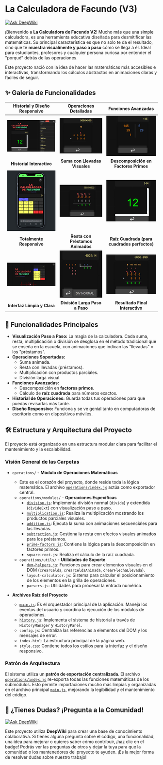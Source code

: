 # La Calculadora de Facundo (V3)

[![Ask DeepWiki](https://deepwiki.com/badge.svg)](https://deepwiki.com/HectorDanielAyarachiFuentes/Calculadora-Facundo-V2)

¡Bienvenido a **La Calculadora de Facundo V2**! Mucho más que una simple calculadora, es una herramienta educativa diseñada para desmitificar las matemáticas. Su principal característica es que no solo te da el resultado, sino que te **muestra visualmente y paso a paso** cómo se llega a él. Ideal para estudiantes, profesores y cualquier persona curiosa por entender el "porqué" detrás de las operaciones.

Este proyecto nació con la idea de hacer las matemáticas más accesibles e interactivas, transformando los cálculos abstractos en animaciones claras y fáciles de seguir.

## ✨ Galería de Funcionalidades

| Historial y Diseño Responsivo | Operaciones Detalladas | Funciones Avanzadas |
| :---: | :---: | :---: |
| ![Historial de operaciones](https://raw.githubusercontent.com/HectorDanielAyarachiFuentes/Calculadora-Facundo-V2/main/Img/Historial%20de%20operaciones.jpeg) | ![Suma con llevadas](https://raw.githubusercontent.com/HectorDanielAyarachiFuentes/Calculadora-Facundo-V2/main/Img/Suma%20proceso.jpeg) | ![Factores Primos](https://raw.githubusercontent.com/HectorDanielAyarachiFuentes/Calculadora-Facundo-V2/main/Img/Agrupar%20factores%20primos.jpeg) |
| **Historial Interactivo** | **Suma con Llevadas Visuales** | **Descomposición en Factores Primos** |
| ![Diseño móvil](https://raw.githubusercontent.com/HectorDanielAyarachiFuentes/Calculadora-Facundo-V2/main/Img/Vision%20movil%20responsiva.jpeg) | ![Resta con llevadas](https://raw.githubusercontent.com/HectorDanielAyarachiFuentes/Calculadora-Facundo-V2/main/Img/Resta%20resuleta.jpeg) | ![Raíz Cuadrada](https://raw.githubusercontent.com/HectorDanielAyarachiFuentes/Calculadora-Facundo-V2/main/Img/Raiz%20cuadrada%20con%20numeros%20exactos%20solamente%2C%20por%20ahora...jpeg) |
| **Totalmente Responsivo** | **Resta con Préstamos Animados** | **Raíz Cuadrada (para cuadrados perfectos)** |
| ![Pantalla de inicio](https://raw.githubusercontent.com/HectorDanielAyarachiFuentes/Calculadora-Facundo-V2/main/Img/Inicio%20de%20calculadora.jpeg) | ![División paso a paso](https://raw.githubusercontent.com/HectorDanielAyarachiFuentes/Calculadora-Facundo-V2/main/Img/Division.jpeg) | ![Resultado final](https://raw.githubusercontent.com/HectorDanielAyarachiFuentes/Calculadora-Facundo-V2/main/Img/Suma%20fin%20y%20resultado%20interactivo.jpeg) |
| **Interfaz Limpia y Clara** | **División Larga Paso a Paso** | **Resultado Final Interactivo** |

## 🚀 Funcionalidades Principales

-   **Visualización Paso a Paso:** La magia de la calculadora. Cada suma, resta, multiplicación o división se desglosa en el método tradicional que se enseña en la escuela, con animaciones que indican las "llevadas" o los "préstamos".
-   **Operaciones Soportadas:**
    -   Suma animada.
    -   Resta con llevadas (préstamos).
    -   Multiplicación con productos parciales.
    -   División larga visual.
-   **Funciones Avanzadas:**
    -   Descomposición en **factores primos**.
    -   Cálculo de **raíz cuadrada** para números exactos.
-   **Historial de Operaciones:** Guarda todas tus operaciones para que puedas revisarlas más tarde.
-   **Diseño Responsivo:** Funciona y se ve genial tanto en computadoras de escritorio como en dispositivos móviles.

## 🛠️ Estructura y Arquitectura del Proyecto

El proyecto está organizado en una estructura modular clara para facilitar el mantenimiento y la escalabilidad.

### Visión General de las Carpetas

-   `operations/` - **Módulo de Operaciones Matemáticas**
    -   Este es el corazón del proyecto, donde reside toda la lógica matemática. El archivo [`operations/index.js`](https://github.com/HectorDanielAyarachiFuentes/Calculadora-Facundo-V2/blob/main/operations/index.js#L1-L23) actúa como exportador central.
    -   `operations/modules/` - **Operaciones Específicas**
        -   [`division.js`](https://github.com/HectorDanielAyarachiFuentes/Calculadora-Facundo-V2/blob/main/operations/modules/division.js#L1-L6): Implementa división normal (`divide`) y extendida (`divideExt`) con visualización paso a paso.
        -   [`multiplication.js`](https://github.com/HectorDanielAyarachiFuentes/Calculadora-Facundo-V2/blob/main/operations/modules/multiplication.js#L1-L15): Realiza la multiplicación mostrando los productos parciales visuales.
        -   [`addition.js`](https://github.com/HectorDanielAyarachiFuentes/Calculadora-Facundo-V2/blob/main/operations/modules/addition.js#L107-L120): Ejecuta la suma con animaciones secuenciales para las llevadas.
        -   [`subtraction.js`](https://github.com/HectorDanielAyarachiFuentes/Calculadora-Facundo-V2/blob/main/operations/modules/subtraction.js#L1-L14): Gestiona la resta con efectos visuales animados para los préstamos.
        -   [`prime-factors.js`](https://github.com/HectorDanielAyarachiFuentes/Calculadora-Facundo-V2/blob/main/operations/modules/prime-factors.js#L1-L13): Contiene la lógica para la descomposición en factores primos.
        -   `square-root.js`: Realiza el cálculo de la raíz cuadrada.
    -   `operations/utils/` - **Utilidades de Soporte**
        -   [`dom-helpers.js`](https://github.com/HectorDanielAyarachiFuentes/Calculadora-Facundo-V2/blob/main/operations/utils/dom-helpers.js#L21-L37): Funciones para crear elementos visuales en el DOM (`crearCelda`, `crearCeldaAnimada`, `crearFlechaLlevada`).
        -   `layout-calculator.js`: Sistema para calcular el posicionamiento de los elementos en la grilla de operaciones.
        -   `parsers.js`: Utilidades para procesar la entrada numérica.

-   **Archivos Raíz del Proyecto**
    -   [`main.js`](https://github.com/HectorDanielAyarachiFuentes/Calculadora-Facundo-V2/blob/main/main.js#L1-L29): Es el orquestador principal de la aplicación. Maneja los eventos del usuario y coordina la ejecución de los módulos de operaciones.
    -   [`history.js`](https://github.com/HectorDanielAyarachiFuentes/Calculadora-Facundo-V2/blob/main/history.js#L51-L62): Implementa el sistema de historial a través de `HistoryManager` y `HistoryPanel`.
    -   `config.js`: Centraliza las referencias a elementos del DOM y los mensajes de error.
    -   `index.html`: La estructura principal de la página web.
    -   `style.css`: Contiene todos los estilos para la interfaz y el diseño responsivo.

### Patrón de Arquitectura

El sistema utiliza un **patrón de exportación centralizada**. El archivo [`operations/index.js`](https://github.com/HectorDanielAyarachiFuentes/Calculadora-Facundo-V2/blob/main/operations/index.js#L12-L23) re-exporta todas las funciones matemáticas de los submódulos. Esto permite importaciones mucho más limpias y organizadas en el archivo principal [`main.js`](https://github.com/HectorDanielAyarachiFuentes/Calculadora-Facundo-V2/blob/main/main.js#L7-L10), mejorando la legibilidad y el mantenimiento del código.

## 💬 ¿Tienes Dudas? ¡Pregunta a la Comunidad!

[![Ask DeepWiki](https://deepwiki.com/badge.svg)](https://deepwiki.com/HectorDanielAyarachiFuentes/Calculadora-Facundo-V2)

Este proyecto utiliza **DeepWiki** para crear una base de conocimiento colaborativa. Si tienes alguna pregunta sobre el código, una funcionalidad, una idea para mejorar o quieres saber cómo contribuir, ¡haz clic en el badge! Podrás ver las preguntas de otros y dejar la tuya para que la comunidad o los mantenedores del proyecto te ayuden. ¡Es la mejor forma de resolver dudas sobre nuestro trabajo!
